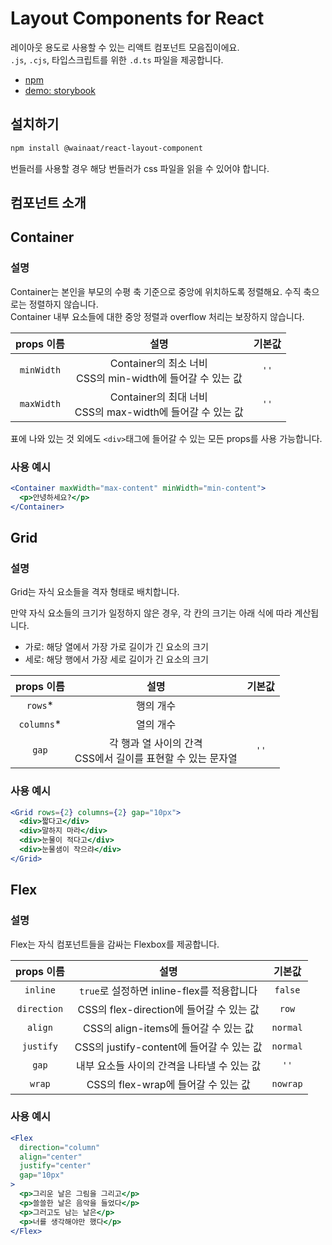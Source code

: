 # Layout Components for React

레이아웃 용도로 사용할 수 있는 리액트 컴포넌트 모음집이에요.    
`.js`, `.cjs`, 타입스크립트를 위한 `.d.ts` 파일을 제공합니다.

- [npm](https://www.npmjs.com/package/@wainaat/react-layout-component)
- [demo: storybook](https://wainaat.github.io/layout-component/)

## 설치하기

```bash
npm install @wainaat/react-layout-component
```

번들러를 사용할 경우 해당 번들러가 css 파일을 읽을 수 있어야 합니다.

## 컴포넌트 소개

## Container

### 설명

Container는 본인을 부모의 수평 축 기준으로 중앙에 위치하도록 정렬해요. 수직 축으로는 정렬하지 않습니다.    
Container 내부 요소들에 대한 중앙 정렬과 overflow 처리는 보장하지 않습니다.

|props 이름|설명|기본값|
|:-:|:-:|:-:|
|`minWidth`| Container의 최소 너비 <br /> CSS의 min-width에 들어갈 수 있는 값 |`''`|
|`maxWidth`| Container의 최대 너비 <br /> CSS의 max-width에 들어갈 수 있는 값 |`''`|

표에 나와 있는 것 외에도 `<div>`태그에 들어갈 수 있는 모든 props를 사용 가능합니다.

### 사용 예시

```jsx
<Container maxWidth="max-content" minWidth="min-content">
  <p>안녕하세요?</p>
</Container>
```

## Grid

### 설명

Grid는 자식 요소들을 격자 형태로 배치합니다.

만약 자식 요소들의 크기가 일정하지 않은 경우, 각 칸의 크기는 아래 식에 따라 계산됩니다.

- 가로: 해당 열에서 가장 가로 길이가 긴 요소의 크기
- 세로: 해당 행에서 가장 세로 길이가 긴 요소의 크기

|props 이름|설명|기본값|
|:-:|:-:|:-:|
|`rows`*| 행의 개수 ||
|`columns`*| 열의 개수 ||
|`gap`|각 행과 열 사이의 간격 <br /> CSS에서 길이를 표현할 수 있는 문자열|`''`|

### 사용 예시

```jsx
<Grid rows={2} columns={2} gap="10px">
  <div>짧다고</div>
  <div>말하지 마라</div>
  <div>눈물이 적다고</div>
  <div>눈물샘이 작으랴</div>
</Grid>
```

## Flex

### 설명

Flex는 자식 컴포넌트들을 감싸는 Flexbox를 제공합니다.

|props 이름|설명|기본값|
|:-:|:-:|:-:|
|`inline`| `true`로 설정하면 inline-flex를 적용합니다 |`false`|
|`direction`| CSS의 flex-direction에 들어갈 수 있는 값 |`row`|
|`align`| CSS의 align-items에 들어갈 수 있는 값 |`normal`|
|`justify`|CSS의 justify-content에 들어갈 수 있는 값|`normal`|
|`gap`|내부 요소들 사이의 간격을 나타낼 수 있는 값|`''`|
|`wrap`| CSS의 flex-wrap에 들어갈 수 있는 값|`nowrap`|

### 사용 예시

```jsx
<Flex
  direction="column"
  align="center"
  justify="center"
  gap="10px"
>
  <p>그리운 날은 그림을 그리고</p>
  <p>쓸쓸한 날은 음악을 들었다</p>
  <p>그러고도 남는 날은</p>
  <p>너를 생각해야만 했다</p>
</Flex>
```



